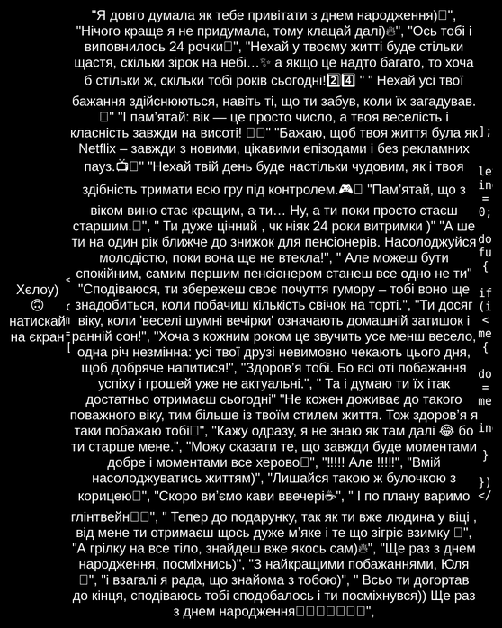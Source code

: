 <!DOCTYPE html>
<html lang="uk">
<head>
    <meta charset="UTF-8">
    <meta name="viewport" content="width=device-width, initial-scale=1.0">
    <title>Привітання</title>
    <style>
        body {
            display: flex;
            justify-content: center;
            align-items: center;
            height: 100vh;
            margin: 0;
            background-color: black;
            color: white;
            font-size: 24px;
            font-family: Arial, sans-serif;
            text-align: center;
        }
        #message {
            max-width: 80%;
        }
    </style>
</head>
<body>
    <div id="message">Хєлоу) 🙃 натискай на єкран</div>

    <script>
        const messages = [

"Я довго думала як тебе привітати з днем народження)🎁",
"Нічого краще я не придумала, тому клацай далі)🔥",
"Ось тобі і виповнилось 24 рочки🤯",
"Нехай у твоєму житті буде стільки щастя, скільки зірок на небі…✨ а якщо це надто багато, то хоча б стільки ж, скільки тобі років сьогодні!2️⃣4️⃣ "
" Нехай усі твої бажання здійснюються, навіть ті, що ти забув, коли їх загадував.🤫"
"І пам’ятай: вік — це просто число, а твоя веселість і класність завжди на висоті! 🎂🍻"
"Бажаю, щоб твоя життя була як Netflix – завжди з новими, цікавими епізодами і без рекламних пауз.📺📱"
"Нехай твій день буде настільки чудовим, як і твоя здібність тримати всю гру  під контролем.🎮👾
 "Пам’ятай, що з віком вино стає кращим, а ти… Ну, а ти поки просто стаєш старшим.🤗",
 " Ти дуже цінний , чк ніяк 24 роки витримки )"
 "А ше ти на один рік ближче до знижок для пенсіонерів. Насолоджуйся молодістю, поки вона ще не втекла!",
 " Але можеш бути спокійним, самим першим пенсіонером станеш все одно не ти"
 "Сподіваюся, ти збережеш своє почуття гумору – тобі воно ще знадобиться, коли побачиш кількість свічок на торті.",
"Ти досяг віку, коли 'веселі шумні вечірки' означають домашній затишок і ранній сон!",
"Хоча з кожним роком це звучить усе менш весело, одна річ незмінна: усі твої друзі невимовно чекають цього дня, щоб добряче напитися!",
"Здоров’я тобі. Бо всі оті побажання успіху і грошей уже не актуальні.",
" Та і думаю ти їх ітак достатньо отримаєш сьогодні"
"Не кожен доживає до такого поважного віку, тим більше із твоїм стилем життя. Тож здоров’я я таки побажаю тобі🤗",
"Кажу одразу, я не знаю як там далі 😂 бо ти старше мене.",
"Можу сказати те, що завжди буде моментами добре і моментами все херово🫠",
                                "‼️!!! Але !!!‼️",
"Вмій насолоджуватись життям)",
"Лишайся такою ж булочкою з корицею🧁",
"Скоро виʼємо кави ввечері☕️",
" І по плану варимо глінтвейн🍷🍊",
" Тепер до подарунку, так як ти вже людина у віці , від мене ти отримаєш щось дуже мʼяке і те що зігріє взимку 🥶",
"А грілку на все тіло, знайдеш вже якось сам)🔥",
"Ще раз з днем народження, посміхнись)",
"З найкращими побажаннями, Юля 🤗",
"і взагалі я рада, що знайома з тобою)",
" Всьо ти догортав до кінця, сподіваюсь тобі сподобалось і ти посміхнувся)) Ще раз з днем народження🧁✨🥂🍻🎂🎉🎊",

    ];

        let index = 0;
        document.body.addEventListener('click', function() {
            if (index < messages.length) {
                document.getElementById('message').innerText = messages[index];
                index++;
            }
        });
    </script>
</body>
</html>
